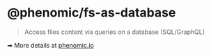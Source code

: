 # @phenomic/fs-as-database

> Access files content via queries on a database (SQL/GraphQL)

➡ More details at [phenomic.io](https://phenomic.io/)
